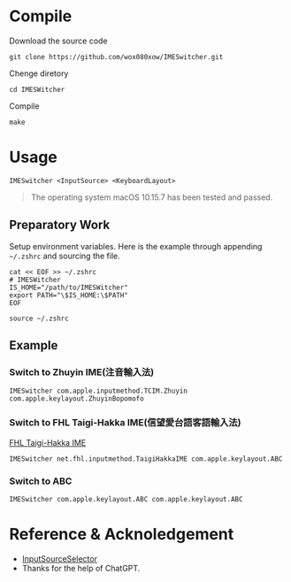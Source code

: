 # Compile
Download the source code
```
git clone https://github.com/wox080xow/IMESwitcher.git
```
Chenge diretory
```
cd IMESWitcher
```
Compile
```
make
```
# Usage
```
IMESwitcher <InputSource> <KeyboardLayout>
```
> The operating system macOS 10.15.7 has been tested and passed.

## Preparatory Work
Setup environment variables.
Here is the example through appending `~/.zshrc` and sourcing the file.
```
cat << EOF >> ~/.zshrc
# IMESWitcher
IS_HOME="/path/to/IMESWitcher"
export PATH="\$IS_HOME:\$PATH"
EOF
```
```
source ~/.zshrc
```
## Example
### Switch to Zhuyin IME(注音輸入法)
```
IMESwitcher com.apple.inputmethod.TCIM.Zhuyin com.apple.keylayout.ZhuyinBopomofo
```

### Switch to FHL Taigi-Hakka IME(信望愛台語客語輸入法)
[FHL Taigi-Hakka IME](https://taigi.fhl.net/TaigiIME/)
```
IMESwitcher net.fhl.inputmethod.TaigiHakkaIME com.apple.keylayout.ABC
```

### Switch to ABC
```
IMESwitcher com.apple.keylayout.ABC com.apple.keylayout.ABC
```
# Reference & Acknoledgement
- [InputSourceSelector](https://github.com/minoki/InputSourceSelector)
- Thanks for the help of ChatGPT.